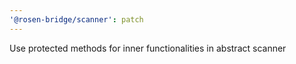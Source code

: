 ```yaml
---
'@rosen-bridge/scanner': patch
---
```


Use protected methods for inner functionalities in abstract scanner
